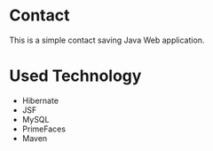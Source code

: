 # Contact

This is a simple contact saving Java Web application. 

# Used Technology
  
  * Hibernate
  * JSF
  * MySQL
  * PrimeFaces
  * Maven

